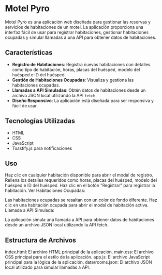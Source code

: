 # Motel Pyro

Motel Pyro es una aplicación web diseñada para gestionar las reservas y servicios de habitaciones de un motel. La aplicación proporciona una interfaz fácil de usar para registrar habitaciones, gestionar habitaciones ocupadas y simular llamadas a una API para obtener datos de habitaciones.

## Características

- **Registro de Habitaciones**: Registra nuevas habitaciones con detalles como tipo de habitación, horas, placas del huésped, modelo del huésped e ID del huésped.
- **Gestión de Habitaciones Ocupadas**: Visualiza y gestiona las habitaciones ocupadas.
- **Llamadas a API Simuladas**: Obtén datos de habitaciones desde un archivo JSON local utilizando la API `fetch`.
- **Diseño Responsivo**: La aplicación está diseñada para ser responsiva y fácil de usar.

## Tecnologías Utilizadas

- HTML
- CSS
- JavaScript
- Toastify.js para notificaciones

## Uso


Haz clic en cualquier habitación disponible para abrir el modal de registro.
Rellena los detalles requeridos como horas, placas del huésped, modelo del huésped e ID del huésped.
Haz clic en el botón "Registrar" para registrar la habitación.
Ver Habitaciones Ocupadas:

Las habitaciones ocupadas se resaltan con un color de fondo diferente.
Haz clic en una habitación ocupada para abrir el modal de habitación activa.
Llamada a API Simulada:

La aplicación simula una llamada a API para obtener datos de habitaciones desde un archivo JSON local utilizando la API fetch.

## Estructura de Archivos
index.html: El archivo HTML principal de la aplicación.
main.css: El archivo CSS principal para el estilo de la aplicación.
app.js: El archivo JavaScript principal para la lógica de la aplicación.
data/rooms.json: El archivo JSON local utilizado para simular llamadas a API.
